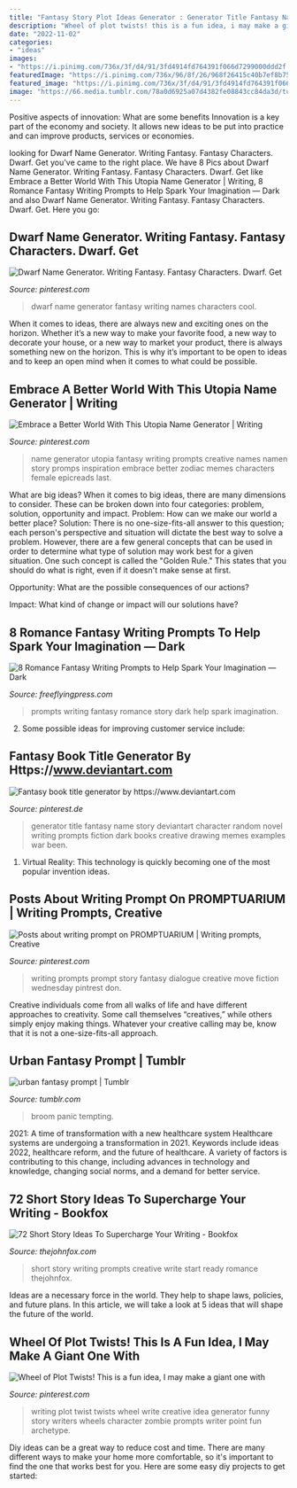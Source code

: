```yaml
---
title: "Fantasy Story Plot Ideas Generator : Generator Title Fantasy Name Story Deviantart Character Random Novel Writing Prompts Fiction Dark Books Creative Drawing Memes Examples War Been"
description: "Wheel of plot twists! this is a fun idea, i may make a giant one with"
date: "2022-11-02"
categories:
- "ideas"
images:
- "https://i.pinimg.com/736x/3f/d4/91/3fd4914fd764391f066d7299000ddd2f.jpg"
featuredImage: "https://i.pinimg.com/736x/96/8f/26/968f26415c40b7ef8b7517b6ecb1669c.jpg"
featured_image: "https://i.pinimg.com/736x/3f/d4/91/3fd4914fd764391f066d7299000ddd2f.jpg"
image: "https://66.media.tumblr.com/78a0d6925a07d4382fe08843cc84da3d/tumblr_oluajaA4c21tlzuf0o1_500.jpg"
---
```



Positive aspects of innovation: What are some benefits
Innovation is a key part of the economy and society. It allows new ideas to be put into practice and can improve products, services or economies.

	

		
looking for Dwarf Name Generator. Writing Fantasy. Fantasy Characters. Dwarf. Get you've came to the right place. We have 8 Pics about Dwarf Name Generator. Writing Fantasy. Fantasy Characters. Dwarf. Get like Embrace a Better World With This Utopia Name Generator | Writing, 8 Romance Fantasy Writing Prompts to Help Spark Your Imagination — Dark and also Dwarf Name Generator. Writing Fantasy. Fantasy Characters. Dwarf. Get. Here you go:
		
    
## Dwarf Name Generator. Writing Fantasy. Fantasy Characters. Dwarf. Get

<img loading=lazy src="https://i.pinimg.com/736x/3f/d4/91/3fd4914fd764391f066d7299000ddd2f.jpg" onerror="this.onerror=null;this.src='https://tse4.mm.bing.net/th?id=OIP.FdUlZeO-WC1uPWi1dR9PwAHaSh&amp;pid=15.1';" alt="Dwarf Name Generator. Writing Fantasy. Fantasy Characters. Dwarf. Get">

_Source: pinterest.com_

>dwarf name generator fantasy writing names characters cool. 

	

When it comes to ideas, there are always new and exciting ones on the horizon. Whether it’s a new way to make your favorite food, a new way to decorate your house, or a new way to market your product, there is always something new on the horizon. This is why it’s important to be open to ideas and to keep an open mind when it comes to what could be possible.

    
## Embrace A Better World With This Utopia Name Generator | Writing

<img loading=lazy src="https://i.pinimg.com/736x/21/ec/3b/21ec3bc5b7b3f3c341feabcaacbda278.jpg" onerror="this.onerror=null;this.src='https://tse4.mm.bing.net/th?id=OIP.JeEn7oMBv1rO_28yoH3nVwHaKp&amp;pid=15.1';" alt="Embrace a Better World With This Utopia Name Generator | Writing">

_Source: pinterest.com_

>name generator utopia fantasy writing prompts creative names namen story promps inspiration embrace better zodiac memes characters female epicreads last. 

	

What are big ideas?
When it comes to big ideas, there are many dimensions to consider. These can be broken down into four categories: problem, solution, opportunity and impact. 
Problem: How can we make our world a better place? 
Solution: There is no one-size-fits-all answer to this question; each person's perspective and situation will dictate the best way to solve a problem. However, there are a few general concepts that can be used in order to determine what type of solution may work best for a given situation. One such concept is called the "Golden Rule." This states that you should do what is right, even if it doesn't make sense at first. 

Opportunity: What are the possible consequences of our actions? 

Impact: What kind of change or impact will our solutions have?

    
## 8 Romance Fantasy Writing Prompts To Help Spark Your Imagination — Dark

<img loading=lazy src="http://static1.squarespace.com/static/582397406b8f5ba7481a59e6/5834b402890b272eff1f0674/5876a880ff7c508fe652285d/1484626936037/romancefantasywritingprompts9.jpg?format=1500w" onerror="this.onerror=null;this.src='https://tse3.mm.bing.net/th?id=OIP.zkWxyi4bWR6l4DRg3dhTJgHaDt&amp;pid=15.1';" alt="8 Romance Fantasy Writing Prompts to Help Spark Your Imagination — Dark">

_Source: freeflyingpress.com_

>prompts writing fantasy romance story dark help spark imagination. 

	

2. Some possible ideas for improving customer service include: 

    
## Fantasy Book Title Generator By Https://www.deviantart.com

<img loading=lazy src="https://i.pinimg.com/736x/96/8f/26/968f26415c40b7ef8b7517b6ecb1669c.jpg" onerror="this.onerror=null;this.src='https://tse4.mm.bing.net/th?id=OIP.AZQiYm6N-nop5-Dq3A8iAAHaHg&amp;pid=15.1';" alt="Fantasy book title generator by https://www.deviantart.com">

_Source: pinterest.de_

>generator title fantasy name story deviantart character random novel writing prompts fiction dark books creative drawing memes examples war been. 

	

1. Virtual Reality: This technology is quickly becoming one of the most popular invention ideas.

    
## Posts About Writing Prompt On PROMPTUARIUM | Writing Prompts, Creative

<img loading=lazy src="https://i.pinimg.com/736x/62/60/32/626032a3acd6a24ad3d019b0be7af68d--writing-ideas-writing-prompts.jpg" onerror="this.onerror=null;this.src='https://tse2.mm.bing.net/th?id=OIP.A21PgphQyZ-6_IZ4Eq6uAwHaLG&amp;pid=15.1';" alt="Posts about writing prompt on PROMPTUARIUM | Writing prompts, Creative">

_Source: pinterest.com_

>writing prompts prompt story fantasy dialogue creative move fiction wednesday pintrest don. 

	

Creative individuals come from all walks of life and have different approaches to creativity. Some call themselves “creatives,” while others simply enjoy making things. Whatever your creative calling may be, know that it is not a one-size-fits-all approach.

    
## Urban Fantasy Prompt | Tumblr

<img loading=lazy src="https://66.media.tumblr.com/78a0d6925a07d4382fe08843cc84da3d/tumblr_oluajaA4c21tlzuf0o1_500.jpg" onerror="this.onerror=null;this.src='https://tse2.mm.bing.net/th?id=OIP.9ENvL5J5A73t1meY7WmZjgAAAA&amp;pid=15.1';" alt="urban fantasy prompt | Tumblr">

_Source: tumblr.com_

>broom panic tempting. 

	

2021: A time of transformation with a new healthcare system
Healthcare systems are undergoing a transformation in 2021. Keywords include ideas 2022, healthcare reform, and the future of healthcare. A variety of factors is contributing to this change, including advances in technology and knowledge, changing social norms, and a demand for better service.

    
## 72 Short Story Ideas To Supercharge Your Writing - Bookfox

<img loading=lazy src="http://thejohnfox.com/wp-content/uploads/2016/06/Short-1.jpg" onerror="this.onerror=null;this.src='https://tse1.mm.bing.net/th?id=OIP.l_GI7zy_dS_RqG0qyzv-JQHaKe&amp;pid=15.1';" alt="72 Short Story Ideas To Supercharge Your Writing - Bookfox">

_Source: thejohnfox.com_

>short story writing prompts creative write start ready romance thejohnfox. 

	

Ideas are a necessary force in the world. They help to shape laws, policies, and future plans. In this article, we will take a look at 5 ideas that will shape the future of the world.

    
## Wheel Of Plot Twists! This Is A Fun Idea, I May Make A Giant One With

<img loading=lazy src="https://s-media-cache-ak0.pinimg.com/736x/23/2e/3d/232e3df65dacfad416996631f1e36f03.jpg" onerror="this.onerror=null;this.src='https://tse3.mm.bing.net/th?id=OIP.DvBcRi5z-Zv7JvjHxqnOeQHaKX&amp;pid=15.1';" alt="Wheel of Plot Twists! This is a fun idea, I may make a giant one with">

_Source: pinterest.com_

>writing plot twist twists wheel write creative idea generator funny story writers wheels character zombie prompts writer point fun archetype. 

	

Diy ideas can be a great way to reduce cost and time. There are many different ways to make your home more comfortable, so it's important to find the one that works best for you. Here are some easy diy projects to get started: 

